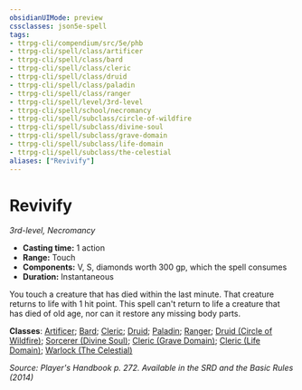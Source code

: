 ```yaml
---
obsidianUIMode: preview
cssclasses: json5e-spell
tags:
- ttrpg-cli/compendium/src/5e/phb
- ttrpg-cli/spell/class/artificer
- ttrpg-cli/spell/class/bard
- ttrpg-cli/spell/class/cleric
- ttrpg-cli/spell/class/druid
- ttrpg-cli/spell/class/paladin
- ttrpg-cli/spell/class/ranger
- ttrpg-cli/spell/level/3rd-level
- ttrpg-cli/spell/school/necromancy
- ttrpg-cli/spell/subclass/circle-of-wildfire
- ttrpg-cli/spell/subclass/divine-soul
- ttrpg-cli/spell/subclass/grave-domain
- ttrpg-cli/spell/subclass/life-domain
- ttrpg-cli/spell/subclass/the-celestial
aliases: ["Revivify"]
---
```

# Revivify
*3rd-level, Necromancy*  

- **Casting time:** 1 action
- **Range:** Touch
- **Components:** V, S, diamonds worth 300 gp, which the spell consumes
- **Duration:** Instantaneous

You touch a creature that has died within the last minute. That creature returns to life with 1 hit point. This spell can't return to life a creature that has died of old age, nor can it restore any missing body parts.

**Classes**: [Artificer](list-spells-classes-artificer); [Bard](list-spells-classes-bard); [Cleric](list-spells-classes-cleric); [Druid](list-spells-classes-druid); [Paladin](list-spells-classes-paladin); [Ranger](list-spells-classes-ranger); [Druid (Circle of Wildfire)](list-spells-classes-druid-circle-of-wildfire-tce); [Sorcerer (Divine Soul)](list-spells-classes-sorcerer-divine-soul-xge); [Cleric (Grave Domain)](list-spells-classes-cleric-grave-domain-xge); [Cleric (Life Domain)](list-spells-classes-cleric-life-domain); [Warlock (The Celestial)](list-spells-classes-warlock-the-celestial-xge)

*Source: Player's Handbook p. 272. Available in the <span title='Systems Reference Document (5.1)'>SRD</span> and the Basic Rules (2014)*